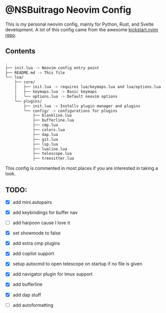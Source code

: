 # @NSBuitrago Neovim Config

This is my personal neovim config, mainly for Python, Rust, and Svelte development.
A lot of this config came from the awesome [kickstart.nvim repo](https://github.com/nvim-lua/kickstart.nvim).

## Contents

```bash
.
├── init.lua -> Neovim config entry point
├── README.md -> This file
└── lua/
    ├── core/
    │   ├── init.lua -> requires lua/keymaps.lua and lua/options.lua
    │   ├── keymaps.lua -> Basic keymaps
    │   └── options.lua -> Default neovim options
    └── plugins/
        ├── init.lua -> Installs plugin manager and plugins
        └── config/ -> configurations for plugins
            ├── blankline.lua
            ├── bufferline.lua
            ├── cmp.lua
            ├── colors.lua
            ├── dap.lua
            ├── git.lua
            ├── lsp.lua
            ├── lualine.lua
            ├── telescope.lua
            ├── treesitter.lua
```

This config is commented in most places if you are interested in taking a look.

## TODO:
- [x] add mini.autopairs
- [x] add keybindings for buffer nav
- [ ] add harpoon cause I love it
- [x] set showmode to false
- [x] add extra cmp plugins
- [x] add copilot support
- [x] setup autocmd to open telescope on startup if no file is given
- [x] add navigator plugin for tmux support
- [x] add bufferline
- [x] add dap stuff
- [ ] add autoformatting

